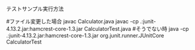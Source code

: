 テストサンプル実行方法

#ファイル変更した場合
javac Calculator.java
javac -cp .:junit-4.13.2.jar:hamcrest-core-1.3.jar CalculatorTest.java
#そうでない時
java -cp .:junit-4.13.2.jar:hamcrest-core-1.3.jar org.junit.runner.JUnitCore CalculatorTest
